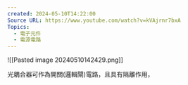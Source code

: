 ```yaml
---
created: 2024-05-10T14:22:00
Source URL: https://www.youtube.com/watch?v=kVAjrnr7bxA
Topics:
  - 電子元件
  - 電源電路
---
```

![[Pasted image 20240510142429.png]]

光耦合器可作為開關(邏輯閘)電路，且具有隔離作用，